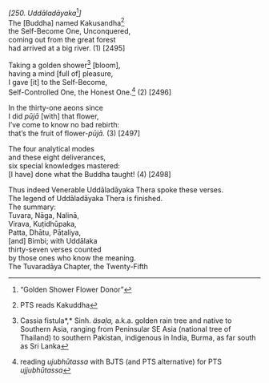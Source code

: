 *\[250. Uddāladāyaka*[^1]*\]*  
The \[Buddha\] named Kakusandha[^2]  
the Self-Become One, Unconquered,  
coming out from the great forest  
had arrived at a big river. (1) \[2495\]

Taking a golden shower[^3] \[bloom\],  
having a mind \[full of\] pleasure,  
I gave \[it\] to the Self-Become,  
Self-Controlled One, the Honest One.[^4] (2) \[2496\]

In the thirty-one aeons since  
I did *pūjā* \[with\] that flower,  
I’ve come to know no bad rebirth:  
that’s the fruit of flower-*pūjā.* (3) \[2497\]

The four analytical modes  
and these eight deliverances,  
six special knowledges mastered:  
\[I have\] done what the Buddha taught! (4) \[2498\]

Thus indeed Venerable Uddāladāyaka Thera spoke these verses.  
The legend of Uddāladāyaka Thera is finished.  
The summary:  
Tuvara, Nāga, Nalinā,  
Virava, Kuṭidhūpaka,  
Patta, Dhātu, Pāṭaliya,  
\[and\] Bimbi; with Uddālaka  
thirty-seven verses counted  
by those ones who know the meaning.  
The Tuvaradāya Chapter, the Twenty-Fifth

[^1]: “Golden Shower Flower Donor”

[^2]: PTS reads Kakuddha

[^3]: Cassia fistula*,* Sinh. *äsaḷa,* a.k.a. golden rain tree and
    native to Southern Asia, ranging from Peninsular SE Asia (national
    tree of Thailand) to southern Pakistan, indigenous in India, Burma,
    as far south as Sri Lanka

[^4]: reading *ujubhūtassa* with BJTS (and PTS alternative) for PTS
    *ujjubhūtassa*
